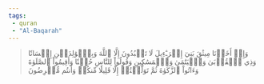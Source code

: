 ```yaml
---
tags: 
 - quran 
 - "Al-Baqarah"
---
```


> وَإِذۡ أَخَذۡنَا مِيثَٰقَ بَنِيٓ إِسۡرَـٰٓءِيلَ لَا تَعۡبُدُونَ إِلَّا ٱللَّهَ وَبِٱلۡوَٰلِدَيۡنِ إِحۡسَانٗا وَذِي ٱلۡقُرۡبَىٰ وَٱلۡيَتَٰمَىٰ وَٱلۡمَسَٰكِينِ وَقُولُواْ لِلنَّاسِ حُسۡنٗا وَأَقِيمُواْ ٱلصَّلَوٰةَ وَءَاتُواْ ٱلزَّكَوٰةَ ثُمَّ تَوَلَّيۡتُمۡ إِلَّا قَلِيلٗا مِّنكُمۡ وَأَنتُم مُّعۡرِضُونَ
